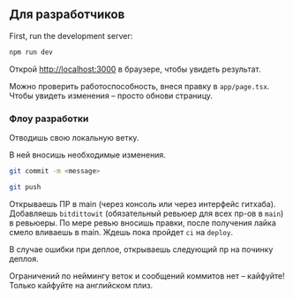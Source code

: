 ## Для разработчиков

First, run the development server:

```bash
npm run dev
```

Открой [http://localhost:3000](http://localhost:3000) в браузере, чтобы увидеть результат.

Можно проверить работоспособность, внеся правку в `app/page.tsx`.
Чтобы увидеть изменения – просто обнови страницу.

### Флоу разработки

Отводишь свою локальную ветку.

В ней вносишь необходимые изменения.

```bash
git commit -m <message>
```

```bash
git push
```

Открываешь ПР в main (через консоль или через интерфейс гитхаба).
Добавляешь `bitdittowit` (обязательный ревьюер для всех пр-ов в `main`) в ревьюеры.
По мере ревью вносишь правки, после получения лайка смело вливаешь в main.
Ждешь пока пройдет `ci` на `deploy`.

В случае ошибки при деплое, открываешь следующий пр на починку деплоя.

Ограничений по неймингу веток и сообщений коммитов нет – кайфуйте!
Только кайфуйте на английском плиз.
